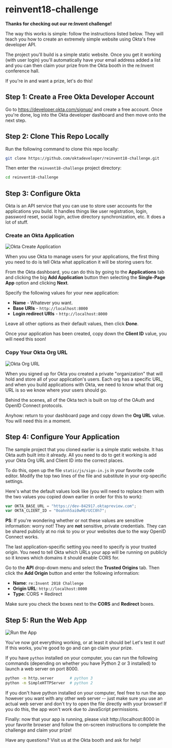 # reinvent18-challenge

**Thanks for checking out our re:Invent challenge!**

The way this works is simple: follow the instructions listed below. They will
teach you how to create an extremely simple website using Okta's free developer
API.

The project you'll build is a simple static website. Once you get it working
(with user login) you'll automatically have your email address added a list and
you can then claim your prize from the Okta booth in the re:Invent conference
hall.

If you're in and want a prize, let's do this!


## Step 1: Create a Free Okta Developer Account

Go to https://developer.okta.com/signup/ and create a free account. Once you're
done, log into the Okta developer dashboard and then move onto the next step.


## Step 2: Clone This Repo Locally

Run the following command to clone this repo locally:

```bash
git clone https://github.com/oktadeveloper/reinvent18-challenge.git
```

Then enter the `reinvent18-challenge` project directory:

```bash
cd reinvent18-challenge
```


## Step 3: Configure Okta

Okta is an API service that you can use to store user accounts for the
applications you build. It handles things like user registration, login,
password reset, social login, active directory synchronization, etc. It does a
lot of stuff.


### Create an Okta Application

![Okta Create Application](https://raw.githubusercontent.com/oktadeveloper/reinvent18-challenge/master/assets/okta-create-app.gif)

When you use Okta to manage users for your applications, the first thing you
need to do is tell Okta what application it will be storing users for.

From the Okta dashboard, you can do this by going to the **Applications** tab
and clicking the big **Add Application** button then selecting the
**Single-Page App** option and clicking **Next**.

Specify the following values for your new application:

- **Name** - Whatever you want.
- **Base URIs** - `http://localhost:8000`
- **Login redirect URIs** - `http://localhost:8000`

Leave all other options as their default values, then click **Done**.

Once your application has been created, copy down the **Client ID** value, you
will need this soon!


### Copy Your Okta Org URL

![Okta Org URL](https://raw.githubusercontent.com/oktadeveloper/reinvent18-challenge/master/assets/okta-org-url.gif)

When you signed up for Okta you created a private "organization" that will hold
and store all of your application's users. Each org has a specific URL, and when
you build applications with Okta, we need to know what that org URL is so we
know where your users should go.

Behind the scenes, all of the Okta tech is built on top of the OAuth and OpenID
Connect protocols.

Anyhow: return to your dashboard page and copy down the **Org URL** value. You
will need this in a moment.


## Step 4: Configure Your Application

The sample project that you cloned earlier is a simple static website. It has
Okta auth built into it already. All you need to do to get it working is add
your Okta Org URL and Client ID into the correct places.

To do this, open up the file `static/js/sign-in.js` in your favorite code
editor. Modify the top two lines of the file and substitute in your org-specific
settings.

Here's what the default values look like (you will need to replace them with the
two values you copied down earlier in order for this to work):

```javascript
var OKTA_BASE_URL = "https://dev-842917.oktapreview.com";
var OKTA_CLIENT_ID = "0oahnh5ai0wMErUCC0h7";
```

**PS**: If you're wondering whether or not these values are sensitive
information: worry not! They are **not** sensitive, private credentials. They
can be shared publicly at no risk to you or your websites due to the way OpenID
Connect works.

The last application-specific setting you need to specify is your trusted
origin. You need to tell Okta which URLs your app will be running on publicly so
it knows which domains it should enable CORS for.

Go to the **API** drop-down menu and select the **Trusted Origins** tab. Then
click the **Add Origin** button and enter the following information:

- **Name**: `re:Invent 2018 Challenge`
- **Origin URL**: `http://localhost:8000`
- **Type**: CORS + Redirect

Make sure you check the boxes next to the **CORS** and **Redirect** boxes.


## Step 5: Run the Web App

![Run the App](https://raw.githubusercontent.com/oktadeveloper/reinvent18-challenge/master/assets/run-the-app.gif)

You've now got everything working, or at least it should be! Let's test it out!
If this works, you're good to go and can go claim your prize.

If you have `python` installed on your computer, you can run the following
commands (depending on whether you have Python 2 or 3 installed) to launch a web
server on port 8000.

```bash
python -m http.server       # python 3
python -m SimpleHTTPServer  # python 2
```

If you don't have python installed on your computer, feel free to run the
app however you want with any other web server -- just make sure you use an
actual web server and don't try to open the file directly with your browser!
If you do this, the app won't work due to JavaScript permissions.

Finally: now that your app is running, please visit http://localhost:8000 in
your favorite browser and follow the on-screen instructions to complete the
challenge and claim your prize!

Have any questions? Visit us at the Okta booth and ask for help!
